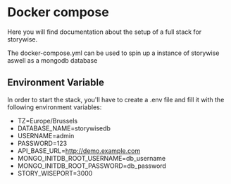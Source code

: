 # Docker compose
Here you will find documentation about the setup of a full stack for storywise.

The docker-compose.yml can be used to spin up a instance of storywise aswell as a mongodb database

## Environment Variable
In order to start the stack, you'll have to create a .env file and fill it with the following environment variables:

 - TZ=Europe/Brussels
 - DATABASE_NAME=storywisedb
 - USERNAME=admin
 - PASSWORD=123
 - API_BASE_URL=http://demo.example.com
 - MONGO_INITDB_ROOT_USERNAME=db_username
 - MONGO_INITDB_ROOT_PASSWORD=db_password
 - STORY_WISEPORT=3000
